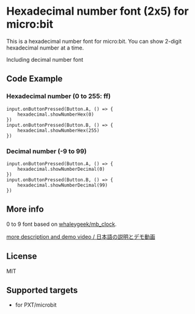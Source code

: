 # Hexadecimal number font (2x5) for micro:bit

This is a hexadecimal number font for micro:bit.
You can show 2-digit hexadecimal number at a time.

Including decimal number font

## Code Example

### Hexadecimal number (0 to 255: ff)
```blocks
input.onButtonPressed(Button.A, () => {
    hexadecimal.showNumberHex(0)
})
input.onButtonPressed(Button.B, () => {
    hexadecimal.showNumberHex(255)
})
```

### Decimal number (-9 to 99)
```blocks
input.onButtonPressed(Button.A, () => {
    hexadecimal.showNumberDecimal(0)
})
input.onButtonPressed(Button.B, () => {
    hexadecimal.showNumberDecimal(99)
})
```

## More info

0 to 9 font based on [whaleygeek/mb_clock](https://github.com/whaleygeek/mb_clock).

[more description and demo video / 日本語の説明とデモ動画](http://newbodyfresher.linclip.com/hexadecimal-font-for-microbit)

## License

MIT

## Supported targets

* for PXT/microbit

